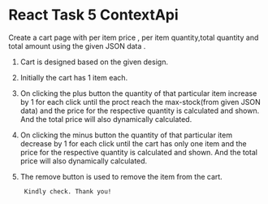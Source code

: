 # React Task 5 ContextApi

Create a cart page with per item price , per item quantity,total quantity and total amount using the given JSON data .


1. Cart is designed based on the given design.

2. Initially the cart has 1 item each.

3. On clicking the plus button the quantity of that particular item increase by 1 for each click until the proct reach the max-stock(from given JSON data) and the price for the respective quantity is calculated and shown. And the total price will also dynamically calculated.

4. On clicking the minus button the quantity of that particular item decrease by 1 for each click until the cart has only one item and the price for the respective quantity is calculated and shown. And the total price will also dynamically calculated.

5. The remove button is used to remove the item from the cart.


        Kindly check. Thank you!